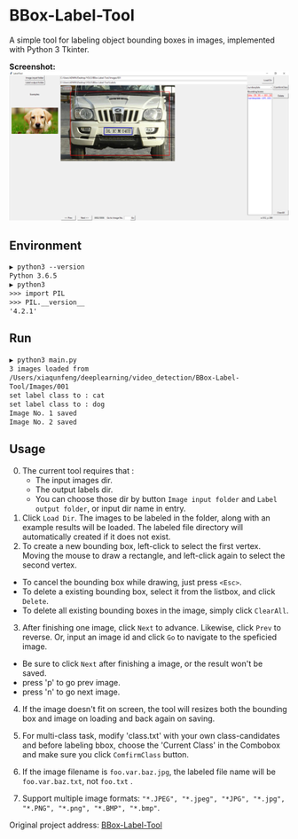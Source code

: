 BBox-Label-Tool
=====================================================================================

A simple tool for labeling object bounding boxes in images, implemented with Python 3 Tkinter.

**Screenshot:**
![Label Tool](./example1.png)



Environment
-------------------------------------------------------------------------------------
```
▶ python3 --version
Python 3.6.5
▶ python3
>>> import PIL
>>> PIL.__version__
'4.2.1'
```

Run
-------------------------------------------------------------------------------------
```
▶ python3 main.py
3 images loaded from /Users/xiaqunfeng/deeplearning/video_detection/BBox-Label-Tool/Images/001
set label class to : cat
set label class to : dog
Image No. 1 saved
Image No. 2 saved
```

Usage
--------------------------------------------------------------------------------------
0. The current tool requires that :
   * The input images dir.
   * The output labels dir.
   * You can choose those dir by button `Image input folder` and `Label output folder`, or input dir name in entry.
1. Click `Load Dir`. The images to be labeled in the folder, along with an example results will be loaded. The labeled file directory will automatically created if it does not  exist.
2. To create a new bounding box, left-click to select the first vertex. Moving the mouse to draw a rectangle, and left-click again to select the second vertex.
  - To cancel the bounding box while drawing, just press `<Esc>`.
  - To delete a existing bounding box, select it from the listbox, and click `Delete`.
  - To delete all existing bounding boxes in the image, simply click `ClearAll`.
3. After finishing one image, click `Next` to advance. Likewise, click `Prev` to reverse. Or, input an image id and click `Go` to navigate to the speficied image.
  - Be sure to click `Next` after finishing a image, or the result won't be saved. 
  - press 'p' to go prev image.
  - press 'n' to go next image.

4. If the image doesn't fit on screen, the tool will resizes both the bounding box and image on loading and back again on saving.

5. For multi-class task, modify 'class.txt' with your own class-candidates and before labeling bbox, choose the 'Current Class' in the Combobox and make sure you click `ComfirmClass` button.

6. If the image filename is `foo.var.baz.jpg`, the labeled file name will be `foo.var.baz.txt`, not `foo.txt` .
7. Support multiple image formats: `"*.JPEG", "*.jpeg", "*JPG", "*.jpg", "*.PNG", "*.png", "*.BMP", "*.bmp"`.

Original  project address: [BBox-Label-Tool](https://github.com/puzzledqs/BBox-Label-Tool)



